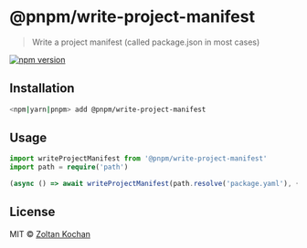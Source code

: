 # @pnpm/write-project-manifest

> Write a project manifest (called package.json in most cases)

<!--@shields('npm')-->
[![npm version](https://img.shields.io/npm/v/@pnpm/write-project-manifest.svg)](https://www.npmjs.com/package/@pnpm/write-project-manifest)
<!--/@-->

## Installation

```sh
<npm|yarn|pnpm> add @pnpm/write-project-manifest
```

## Usage

```ts
import writeProjectManifest from '@pnpm/write-project-manifest'
import path = require('path')

(async () => await writeProjectManifest(path.resolve('package.yaml'), { name: 'foo', version: '1.0.0' }))()
```

## License

MIT © [Zoltan Kochan](https://www.kochan.io/)
